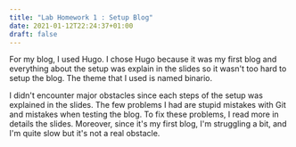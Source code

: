 ```yaml
---
title: "Lab Homework 1 : Setup Blog"
date: 2021-01-12T22:24:37+01:00
draft: false
---
```

For my blog, I used Hugo. I chose Hugo because it was my first blog and everything about the setup was explain in the slides so it wasn't too hard to setup the blog.
The theme that I used is named binario.

I didn't encounter major obstacles since each steps of the setup was explained in the slides. The few problems I had are stupid mistakes with Git and mistakes 
when testing the blog. To fix these problems, I read more in details the slides. Moreover, since it's my first blog, I'm struggling a bit, 
and I'm quite slow but it's not a real obstacle.